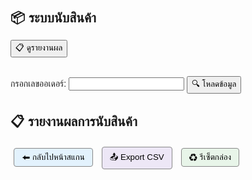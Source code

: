 <!DOCTYPE html>
<html lang="th">
<head>
  <meta charset="UTF-8" />
  <title>นับสินค้า</title>
  <style>
    body { font-family: sans-serif; padding: 20px; }
    table { border-collapse: collapse; width: 100%; margin-top: 20px; }
    th, td { border: 1px solid #ccc; padding: 6px; text-align: left; }
    .match { background: #c8f7c5; }     /* ครบ */
    .mismatch { background: #f7c5c5; } /* เกิน */
    #results { margin-top: 20px; }
    .order-info { font-weight: bold; margin-bottom: 10px; }
  </style>
</head>
<body>
  <h2>📦 ระบบนับสินค้า</h2>

  <button onclick="window.location.href='results.html'">📋 ดูรายงานผล</button>
  <br><br>

  <label>กรอกเลขออเดอร์: <input type="text" id="orderCode" /></label>
  <button id="searchBtn">🔍 โหลดข้อมูล</button>

  <div id="results"></div>

  <script>
    const apiUrl = "https://script.google.com/macros/s/AKfycbwH36554JHLEeFGvpRHm0FDtw1iemeX_ISL-lbJN0n7_20IoYFelOWRiB4kxzvn3iTT/exec";

    // 📌 โหลดออเดอร์
    async function loadOrder(code) {
      const resultsDiv = document.getElementById("results");
      localStorage.setItem("currentOrderCode", code);

      resultsDiv.innerHTML = "⏳ กำลังโหลด...";

      try {
        const response = await fetch(apiUrl);
        const data = await response.json();

        let currentCode = null;
        const rows = data
          .map(row => {
            if (row["Order Code"]) currentCode = row["Order Code"];
            else row["Order Code"] = currentCode;
            return row;
          })
          .filter(row => row["Order Code"] === code);

        if (rows.length === 0) {
          resultsDiv.innerHTML = "❌ ไม่พบข้อมูล";
          return;
        }

        // โหลด progress ล่าสุด
        const progress = JSON.parse(localStorage.getItem("scanProgress") || "{}");
        const orderProgress = progress[code] || [];

        let html = `<div class="order-info">Order: ${code}</div>
          <input type="text" id="scanInput" placeholder="สแกนสินค้า" autofocus />
          <table>
            <thead>
              <tr>
                <th>Item Number</th>
                <th>ชื่อ</th>
                <th>ควรได้</th>
                <th>นับได้</th>
                <th>ลบ</th>
                <th>สถานะ</th>
              </tr>
            </thead>
            <tbody>
        `;

        rows.forEach(item => {
          // ค่าจาก Google Sheet
          let expected = parseInt(item["Quantity"]);

          // ถ้ามี progress เก่า → ใช้ expected ที่ถูกอัปเดตแล้ว
          const old = orderProgress.find(r => r.item === item["Item Number"]);
          if (old) {
            expected = old.expected;
          }

          // ถ้า expected = 0 แล้ว ไม่ต้องโชว์
          if (expected <= 0) return;

          const countedValue = old ? old.counted : 0;

          let status = "-";
          let cls = "";
          if (countedValue === expected) {
            status = "✔️ ครบ";
            cls = "match";
          } else if (countedValue > expected) {
            status = "❌ เกิน";
            cls = "mismatch";
          } else if (countedValue > 0) {
            status = `${countedValue}/${expected}`;
          }

          html += `
            <tr data-code="${item["Item Number"]}" class="${cls}">
              <td>${item["Item Number"]}</td>
              <td>${item["Item Name"]}</td>
              <td>${expected}</td>
              <td>
                <input type="number" readonly value="${countedValue}"
                  class="counted" data-expected="${expected}" />
              </td>
              <td><button onclick="adjustCount('${item["Item Number"]}', -1)">➖</button></td>
              <td class="status">${status}</td>
            </tr>
          `;
        });

        html += `</tbody></table><br/><button onclick="saveResults()">💾 บันทึกผล</button>`;
        resultsDiv.innerHTML = html;

        document.getElementById("scanInput").addEventListener("keydown", e => {
          if (e.key === "Enter") {
            const scanCode = e.target.value.trim();
            e.target.value = "";
            handleScan(scanCode);
          }
        });

      } catch (err) {
        resultsDiv.innerHTML = "❌ โหลดข้อมูลผิดพลาด";
        console.error(err);
      }
    }

    // 📌 จัดการสแกน
    function handleScan(scanCode) {
      let code = scanCode;
      let decrease = false;

      if (code.startsWith("-")) {
        decrease = true;
        code = code.substring(1);
      }

      const row = document.querySelector(`tr[data-code="${code}"]`);
      if (!row) {
        alert("❌ ไม่พบสินค้า");
        return;
      }

      const input = row.querySelector(".counted");
      const expected = parseInt(input.dataset.expected);
      let current = parseInt(input.value) || 0;

      if (decrease && current > 0) current--;
      else if (!decrease) current++;

      input.value = current;

      const status = row.querySelector(".status");
      row.classList.remove("match", "mismatch");

      if (current === expected) {
        status.textContent = "✔️ ครบ";
        row.classList.add("match");
      } else if (current > expected) {
        status.textContent = "❌ เกิน";
        row.classList.add("mismatch");
      } else {
        status.textContent = `${current}/${expected}`;
      }

      updateStorage();
    }

    // 📌 ปรับจำนวน
    function adjustCount(code, change) {
      const row = document.querySelector(`tr[data-code="${code}"]`);
      if (!row) return;

      const input = row.querySelector(".counted");
      const expected = parseInt(input.dataset.expected);
      let current = parseInt(input.value) || 0;

      current += change;
      if (current < 0) current = 0;
      input.value = current;

      const status = row.querySelector(".status");
      row.classList.remove("match", "mismatch");

      if (current === expected) {
        status.textContent = "✔️ ครบ";
        row.classList.add("match");
      } else if (current > expected) {
        status.textContent = "❌ เกิน";
        row.classList.add("mismatch");
      } else {
        status.textContent = `${current}/${expected}`;
      }

      updateStorage();
    }

    // 📌 อัปเดต storage
    function updateStorage() {
      const currentOrderCode = localStorage.getItem("currentOrderCode");
      if (!currentOrderCode) return;

      const rows = document.querySelectorAll("tr[data-code]");
      const results = [];

      rows.forEach(row => {
        const input = row.querySelector(".counted");
        const expected = parseInt(input.dataset.expected);
        const counted = parseInt(input.value);

        results.push({
          item: row.dataset.code,
          name: row.children[1].textContent,
          expected: expected,
          counted: counted
        });
      });

      const progress = JSON.parse(localStorage.getItem("scanProgress") || "{}");
      progress[currentOrderCode] = results;
      localStorage.setItem("scanProgress", JSON.stringify(progress));
    }

    // 📌 บันทึก (ย้ายไป Carton-Box)
    function saveResults() {
      const currentOrderCode = localStorage.getItem("currentOrderCode");
      if (!currentOrderCode) return;

      const progress = JSON.parse(localStorage.getItem("scanProgress") || "{}");
      const orderProgress = progress[currentOrderCode] || [];

      // เอาเฉพาะสินค้าที่นับได้ > 0
      const completed = orderProgress.filter(it => it.counted > 0);
      if (completed.length === 0) {
        alert("❌ ยังไม่มีสินค้าที่นับ");
        return;
      }

      // โหลด countedResults
      const allResults = JSON.parse(localStorage.getItem("countedResults") || "{}");
      if (!allResults[currentOrderCode]) {
        allResults[currentOrderCode] = { boxes: [] };
      }

      const boxCount = allResults[currentOrderCode].boxes.length + 1;
      allResults[currentOrderCode].boxes.push({
        cartonBox: "Carton-Box " + boxCount,
        items: completed
      });

      localStorage.setItem("countedResults", JSON.stringify(allResults));

      const updatedProgress = orderProgress.map(it => {
  const remaining = it.expected - it.counted;
  return {
    ...it,
    expected: remaining,
    counted: 0
  };
});

      progress[currentOrderCode] = updatedProgress;
      localStorage.setItem("scanProgress", JSON.stringify(progress));

      alert("✅ บันทึกผลเรียบร้อยแล้ว (Carton-Box " + boxCount + ")");
      loadOrder(currentOrderCode);
    }

    // ปุ่มค้นหา
    document.getElementById("searchBtn").addEventListener("click", () => {
      const code = document.getElementById("orderCode").value.trim();
      if (!code) {
        alert("กรุณากรอกเลขออเดอร์");
        return;
      }
      loadOrder(code);
    });

    // โหลดต่ออัตโนมัติ
    window.addEventListener("DOMContentLoaded", () => {
      const currentOrderCode = localStorage.getItem("currentOrderCode");
      if (currentOrderCode) {
        loadOrder(currentOrderCode);
      }
    });
  </script>
</body>
</html>
<!DOCTYPE html>
<html lang="th">
<head>
  <meta charset="UTF-8" />
  <title>📦 รายงานผลการนับสินค้า</title>
  <style>
    body { font-family: Arial, sans-serif; padding: 20px; }
    h2 { margin-bottom: 15px; }
    .btn { margin: 5px; padding: 6px 12px; border: 1px solid #888; border-radius: 4px; cursor: pointer; }
    .btn-back { background: #e3f2fd; }
    .btn-export { background: #ede7f6; }
    .btn-reset { background: #e8f5e9; }
    .no-data { color: red; margin-top: 20px; }
    table { width: 100%; border-collapse: collapse; margin: 15px 0; }
    th, td { border: 1px solid #ccc; padding: 6px; text-align: left; }
    tr.complete { background-color: #c8e6c9; }
    tr.over { background-color: #ffcdd2; }
    .order-header { font-weight: bold; margin-top: 30px; font-size: 18px; text-align: left; }
    .carton-header { font-weight: bold; margin-top: 15px; font-size: 16px; text-align: right; }
  </style>
</head>
<body>
  <h2>📋 รายงานผลการนับสินค้า</h2>
  <button class="btn btn-back" onclick="window.location.href='index.html'">⬅ กลับไปหน้าสแกน</button>
  <button class="btn btn-export" onclick="exportCSV()">📤 Export CSV</button>
  <button class="btn btn-reset" onclick="resetCarton()">♻ รีเซ็ตกล่อง</button>

  <div id="reportContainer"></div>
  <div id="noData" class="no-data" style="display:none;">❌ ไม่มีข้อมูลที่บันทึกไว้</div>

  <script>
    const container = document.getElementById("reportContainer");
    const noData = document.getElementById("noData");

    const allResults = JSON.parse(localStorage.getItem("countedResults")) || {};

    if (Object.keys(allResults).length === 0) {
      noData.style.display = "block";
    } else {
      noData.style.display = "none";
      for (let order in allResults) {
        const orderData = allResults[order];

        const orderDiv = document.createElement("div");
        orderDiv.classList.add("order-header");
        orderDiv.textContent = "Order: " + order;
        container.appendChild(orderDiv);

        orderData.boxes.forEach(box => {
          const cartonDiv = document.createElement("div");
          cartonDiv.classList.add("carton-header");
          cartonDiv.textContent = box.cartonBox;
          container.appendChild(cartonDiv);

          const table = document.createElement("table");
          table.innerHTML = `
            <thead>
              <tr>
                <th>Item Number</th>
                <th>ชื่อ</th>
                <th>นับได้</th>
              </tr>
            </thead>
            <tbody></tbody>
          `;

          const tbody = table.querySelector("tbody");
          box.items.forEach(item => {
            const tr = document.createElement("tr");
            tr.innerHTML = `
              <td>${item.item}</td>
              <td>${item.name}</td>
              <td>${item.counted}</td>
            `;
            tbody.appendChild(tr);
          });

          container.appendChild(table);
        });
      }
    }

    function exportCSV() {
      let csvContent = "data:text/csv;charset=utf-8,";
      csvContent += "Order,Carton-Box,Item Number,Name,Counted\n";

      for (let order in allResults) {
        const orderData = allResults[order];
        orderData.boxes.forEach(box => {
          box.items.forEach(item => {
            csvContent += `${order},${box.cartonBox},${item.item},${item.name},${item.counted}\n`;
          });
        });
      }

      const encodedUri = encodeURI(csvContent);
      const link = document.createElement("a");
      link.setAttribute("href", encodedUri);
      link.setAttribute("download", "report.csv");
      document.body.appendChild(link);
      link.click();
      document.body.removeChild(link);
    }

    function resetCarton() {
      if (confirm("คุณต้องการรีเซ็ตข้อมูลทั้งหมดหรือไม่?")) {
        localStorage.removeItem("countedResults");
        localStorage.removeItem("scanProgress");
        localStorage.removeItem("currentOrderCode");
        location.reload();
      }
    }
  </script>
</body>
</html>
